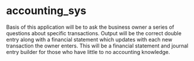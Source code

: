 # accounting_sys
Basis of this application will be to ask the business owner a series of questions about specific transactions.
Output will be the correct double entry along with a financial statement which updates with each new transaction the owner enters.
This will be a financial statement and journal entry builder for those who have little to no accounting knowledge.
